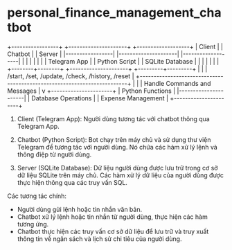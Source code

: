 # personal_finance_management_chatbot

+-----------------+                +---------------------+               +-------------------+
|    Client       |                |      Chatbot        |               |      Server       |
|-----------------|                |---------------------|               |-------------------|
|                 |                |                     |               |                   |
|  Telegram App   |                |    Python Script    |               |  SQLite Database  |
|                 |                |                     |               |                   |
+--------+--------+                +---------------------+               +---------+---------+
         |                                                                         |
         |              /start, /set, /update, /check, /history, /reset            |
         +-------------------------------------------------------------------------+
                                      |
                                      |
                                      |      Handle Commands and Messages
                                      |
                                      v
                              +----------------------+
                              |    Python Functions  |
                              |----------------------|
                              |  Database Operations |
                              |  Expense Management  |
                              +----------------------+

1. Client (Telegram App): Người dùng tương tác với chatbot thông qua Telegram App.

2. Chatbot (Python Script): Bot chạy trên máy chủ và sử dụng thư viện Telegram để tương tác với người dùng. Nó chứa các hàm xử lý lệnh và thông điệp từ người dùng.

3. Server (SQLite Database): Dữ liệu người dùng được lưu trữ trong cơ sở dữ liệu SQLite trên máy chủ. Các hàm xử lý dữ liệu của người dùng được thực hiện thông qua các truy vấn SQL.

Các tương tác chính:

- Người dùng gửi lệnh hoặc tin nhắn văn bản.
- Chatbot xử lý lệnh hoặc tin nhắn từ người dùng, thực hiện các hàm tương ứng.
- Chatbot thực hiện các truy vấn cơ sở dữ liệu để lưu trữ và truy xuất thông tin về ngân sách và lịch sử chi tiêu của người dùng.
